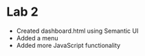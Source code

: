 # Lab 2

- Created dashboard.html using Semantic UI
- Added a menu
- Added more JavaScript functionality
